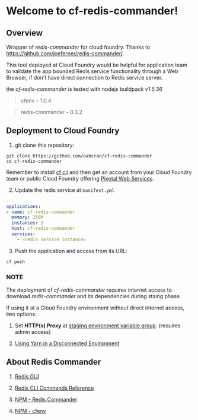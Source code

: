 # Welcome to cf-redis-commander!

## Overview

Wrapper of _redis-commander_ for cloud foundry.
Thanks to https://github.com/joeferner/redis-commander/.

This tool deployed at Cloud Foundry would be helpful for application team to validate the app bounded Redis service functionality through a Web Browser, if don't have direct connection to Redis service server.

the _cf-redis-commander_ is tested with nodejs buildpack _v1.5.36_

> cfenv - 1.0.4

> redis-commander - 0.3.2

## Deployment to Cloud Foundry

1) git clone this repository:

```
git clone https://github.com/oahcran/cf-redis-commander
cd cf-redis-commander
```

Remember to install [cf cli](https://github.com/cloudfoundry/cli/releases) and then get an account from your Cloud Foundry team or public Cloud Foundry offering [Pivotal Web Services](http://run.pivotal.io/).

2) Update the redis service at `manifest.yml`

```yaml
---
applications:
- name: cf-redis-commander
  memory: 256M
  instances: 1
  host: cf-redis-commander
  services:
    - <redis service instance>
```

3) Push the application and access from its URL:

```sh
cf push
```


### **NOTE**

The deployment of _cf-redis-commander_ requires internet access to download _redis-commander_ and its dependencies during staing phase. 

If using it at a Cloud Foundry environment without direct internet access, two options: 

1. Set **HTTP(s) Proxy** at [staging environment variable group](https://docs.cloudfoundry.org/devguide/deploy-apps/environment-variable.html#evgroups). (requires admin access)

2. [Using Yarn in a Disconnected Environment](https://docs.cloudfoundry.org/buildpacks/node/index.html#yarn_disconnected)


## About Redis Commander 

1. [Redis GUI](https://redislabs.com/blog/so-youre-looking-for-the-redis-gui/)

2. [Redis CLI Commands Reference](https://redis.io/commands)

3. [NPM - Redis Commander](https://www.npmjs.com/package/redis-commander)

4. [NPM - cfenv](https://www.npmjs.com/package/cfenv)

